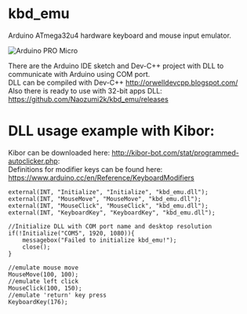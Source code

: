 # kbd_emu

Arduino ATmega32u4 hardware keyboard and mouse input emulator.

![Arduino PRO Micro](https://all-arduino.ru/wp-content/uploads/vyrn_181arduinomicro.png)


There are the Arduino IDE sketch and Dev-C++ project with DLL to communicate with Arduino using COM port.  
DLL can be compiled with Dev-C++ http://orwelldevcpp.blogspot.com/  
Also there is ready to use with 32-bit apps DLL: https://github.com/Naozumi2k/kbd_emu/releases  

# DLL usage example with Kibor:  
Kibor can be downloaded here: http://kibor-bot.com/stat/programmed-autoclicker.php:  
Definitions for modifier keys can be found here: https://www.arduino.cc/en/Reference/KeyboardModifiers  

    external(INT, "Initialize", "Initialize", "kbd_emu.dll");
    external(INT, "MouseMove", "MouseMove", "kbd_emu.dll");
    external(INT, "MouseClick", "MouseClick", "kbd_emu.dll");
    external(INT, "KeyboardKey", "KeyboardKey", "kbd_emu.dll");
    
    //Initialize DLL with COM port name and desktop resolution
    if(!Initialize("COM5", 1920, 1080)){
	    messagebox("Failed to initialize kbd_emu!");
	    close();
    }
    
    //emulate mouse move
    MouseMove(100, 100);
    //emulate left click
    MouseClick(100, 150);
    //emulate 'return' key press
    KeyboardKey(176);
